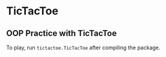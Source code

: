# TicTacToe
## OOP Practice with TicTacToe

To play, run `tictactoe.TicTacToe` after compiling the package.
